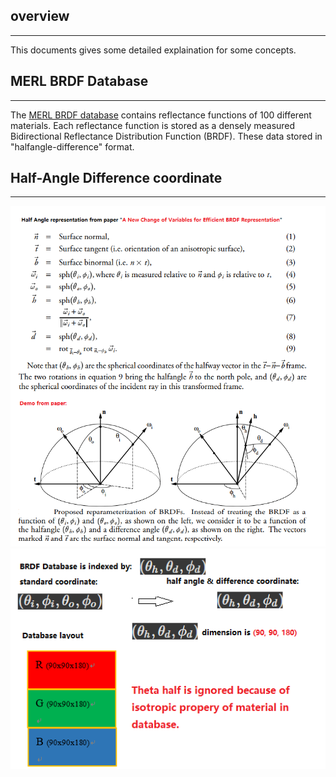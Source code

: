 ## overview
----
This documents gives some detailed explaination for some concepts.

## MERL BRDF Database 
----
The [MERL BRDF database]( http://people.csail.mit.edu/wojciech/BRDFDatabase/) contains reflectance functions of 100 different materials.
Each reflectance function is stored as a densely measured Bidirectional Reflectance Distribution Function (BRDF).
These data stored in "halfangle-difference" format.

## Half-Angle Difference coordinate
----
![half angle difference](./resources/half-angle-representation.png)
![brdf databse](./resources/brdfDatabase.png)


